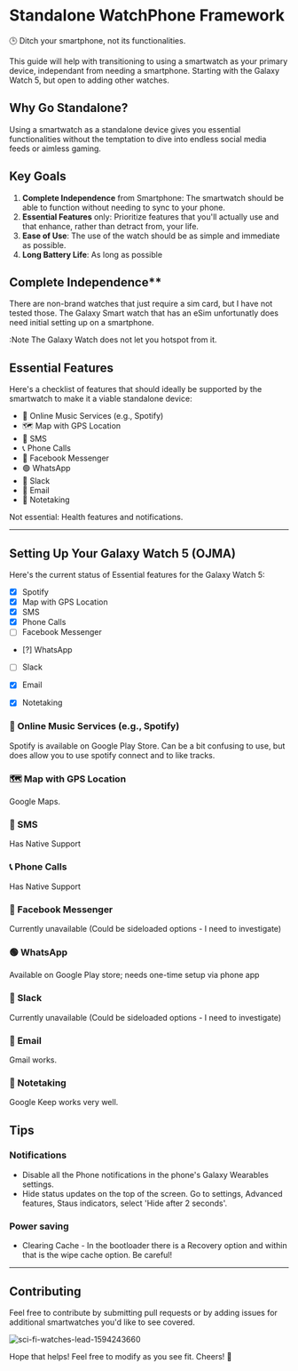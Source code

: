 # Standalone WatchPhone Framework

🕒 Ditch your smartphone, not its functionalities. 

This guide will help with transitioning to using a smartwatch as your primary device, independant from needing a smartphone. Starting with the Galaxy Watch 5, but open to adding other watches.


## Why Go Standalone?
Using a smartwatch as a standalone device gives you essential functionalities without the temptation to dive into endless social media feeds or aimless gaming.


## Key Goals
1. **Complete Independence** from Smartphone: The smartwatch should be able to function without needing to sync to your phone.
2. **Essential Features** only: Prioritize features that you'll actually use and that enhance, rather than detract from, your life.
3. **Ease of Use**: The use of the watch should be as simple and immediate as possible.
4. **Long Battery Life**: As long as possible

## Complete Independence**
There are non-brand watches that just require a sim card, but I have not tested those. The Galaxy Smart watch that has an eSim unfortunatly does need initial setting up on a smartphone. 

:Note The Galaxy Watch does not let you hotspot from it.

## Essential Features
Here's a checklist of features that should ideally be supported by the smartwatch to make it a viable standalone device:

- 🎵 Online Music Services (e.g., Spotify)
- 🗺️ Map with GPS Location
- 📱 SMS
- 📞 Phone Calls
- 💬 Facebook Messenger
- 🟢 WhatsApp
- 💼 Slack
- 📧 Email
- 📒 Notetaking

Not essential: Health features and notifications.

---

## Setting Up Your Galaxy Watch 5 (OJMA)
Here's the current status of Essential features for the Galaxy Watch 5:

- [X] Spotify
- [x] Map with GPS Location
- [X] SMS
- [X] Phone Calls
- [ ] Facebook Messenger
- [?] WhatsApp
- [ ] Slack
- [x] Email
- [x] Notetaking


### 🎵 Online Music Services (e.g., Spotify)
Spotify is available on Google Play Store. Can be a bit confusing to use, but does allow you to use spotify connect and to like tracks.

### 🗺️ Map with GPS Location
Google Maps.

### 📱 SMS
Has Native Support

### 📞 Phone Calls
Has Native Support

### 💬 Facebook Messenger
Currently unavailable (Could be sideloaded options - I need to investigate)

### 🟢 WhatsApp
Available on Google Play store; needs one-time setup via phone app

### 💼 Slack
Currently unavailable (Could be sideloaded options - I need to investigate)

### 📧 Email
Gmail works. 

### 📒 Notetaking
Google Keep works very well.

## Tips
### Notifications
- Disable all the Phone notifications in the phone's Galaxy Wearables settings.
- Hide status updates on the top of the screen. Go to settings, Advanced features, Staus indicators, select 'Hide after 2 seconds'.

### Power saving
- Clearing Cache - In the bootloader there is a Recovery option and within that is the wipe cache option. Be careful!

---

## Contributing
Feel free to contribute by submitting pull requests or by adding issues for additional smartwatches you'd like to see covered.

![sci-fi-watches-lead-1594243660](https://github.com/alanpt/WatchPhone/assets/9862287/9228ba83-3474-4e10-b1be-17b3df45b211)

Hope that helps! Feel free to modify as you see fit. Cheers! 🌿
